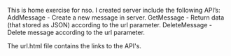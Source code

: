 This is home exercise for nso.
I created server include the following API’s:
AddMessage - Create a new message in server.
GetMessage - Return data (that stored as JSON) according to the url parameter.
DeleteMessage - Delete message according to the url parameter.

The url.html file contains the links to the API's.

